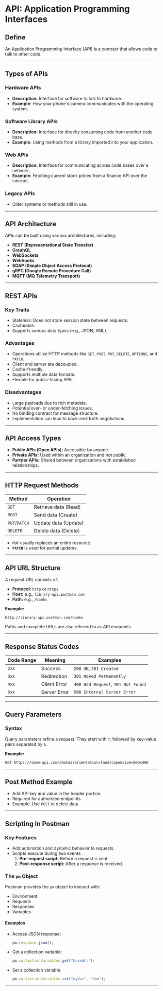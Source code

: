 # API: Application Programming Interfaces

## Define
An Application Programming Interface (API) is a contract that allows code to talk to other code.

---

## Types of APIs

### Hardware APIs
- **Description:** Interface for software to talk to hardware.
- **Example:** How your phone's camera communicates with the operating system.

### Software Library APIs
- **Description:** Interface for directly consuming code from another code base.
- **Example:** Using methods from a library imported into your application.

### Web APIs
- **Description:** Interface for communicating across code bases over a network.
- **Example:** Fetching current stock prices from a finance API over the internet.

### Legacy APIs
- Older systems or methods still in use.

---

## API Architecture

APIs can be built using various architectures, including:
- **REST (Representational State Transfer)**
- **GraphQL**
- **WebSockets**
- **Webhooks**
- **SOAP (Simple Object Access Protocol)**
- **gRPC (Google Remote Procedure Call)**
- **MQTT (MQ Telemetry Transport)**

---

## REST APIs

### Key Traits
- Stateless: Does not store session state between requests.
- Cacheable.
- Supports various data types (e.g., JSON, XML).

### Advantages
- Operations utilize HTTP methods like `GET`, `POST`, `PUT`, `DELETE`, `OPTIONS`, and `PATCH`.
- Client and server are decoupled.
- Cache-friendly.
- Supports multiple data formats.
- Flexible for public-facing APIs.

### Disadvantages
- Large payloads due to rich metadata.
- Potential over- or under-fetching issues.
- No binding contract for message structure.
- Implementation can lead to back-and-forth negotiations.

---

## API Access Types

- **Public APIs (Open APIs):** Accessible by anyone.
- **Private APIs:** Used within an organization and not public.
- **Partner APIs:** Shared between organizations with established relationships.

---

## HTTP Request Methods

| Method       | Operation          |
|--------------|--------------------|
| `GET`        | Retrieve data (Read) |
| `POST`       | Send data (Create)   |
| `PUT`/`PATCH`| Update data (Update) |
| `DELETE`     | Delete data (Delete) |

- **`PUT`** usually replaces an entire resource.
- **`PATCH`** is used for partial updates.

---

## API URL Structure

A request URL consists of:
- **Protocol:** `http` or `https`
- **Host:** e.g., `library-api.postman.com`
- **Path:** e.g., `/books`

**Example:**
```
http://library-api.postman.com/books
```
Paths and complete URLs are also referred to as API endpoints.

---

## Response Status Codes

| Code Range  | Meaning             | Examples                  |
|-------------|---------------------|---------------------------|
| `2xx`       | Success             | `200 OK`, `201 Created`  |
| `3xx`       | Redirection         | `301 Moved Permanently`  |
| `4xx`       | Client Error        | `400 Bad Request`, `404 Not Found` |
| `5xx`       | Server Error        | `500 Internal Server Error` |

---

## Query Parameters

### Syntax
Query parameters refine a request. They start with `?`, followed by key-value pairs separated by `&`.

**Example:**
```
GET https://some-api.com/photos?orientation=landscape&size=500x400
```

---

## Post Method Example

- Add API key and value in the header portion.
- Required for authorized endpoints.
- Example: Use `POST` to delete data.

---

## Scripting in Postman

### Key Features
- Add automation and dynamic behavior to requests.
- Scripts execute during two events:
  1. **Pre-request script:** Before a request is sent.
  2. **Post-response script:** After a response is received.

### The `pm` Object
Postman provides the `pm` object to interact with:
- Environment
- Requests
- Responses
- Variables

#### Examples
- Access JSON response:
  ```javascript
  pm.response.json();
  ```

- Get a collection variable:
  ```javascript
  pm.collectionVariables.get("baseUrl");
  ```

- Set a collection variable:
  ```javascript
  pm.collectionVariables.set("myVar", "foo");
  ```

---

